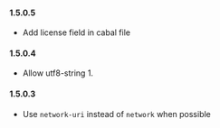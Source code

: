 #### 1.5.0.5

* Add license field in cabal file

#### 1.5.0.4

* Allow utf8-string 1.

#### 1.5.0.3

* Use `network-uri` instead of `network` when possible

